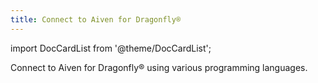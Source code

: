 ```yaml
---
title: Connect to Aiven for Dragonfly®
---
```

import DocCardList from '@theme/DocCardList';

Connect to Aiven for Dragonfly® using various programming languages.

<DocCardList/>

